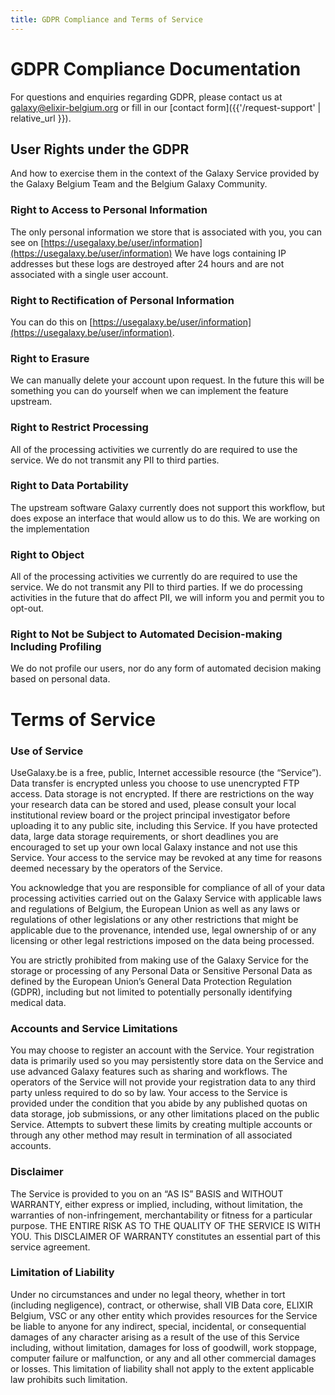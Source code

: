 ```yaml
---
title: GDPR Compliance and Terms of Service
---
```


# GDPR Compliance Documentation

For questions and enquiries regarding GDPR, please contact us at [galaxy@elixir-belgium.org](mailto:galaxy@elixir-belgium.org) or fill in our [contact form]({{'/request-support' | relative_url }}).


## User Rights under the GDPR

And how to exercise them in the context of the Galaxy Service provided by the Galaxy Belgium Team and the Belgium Galaxy Community.

### Right to Access to Personal Information
The only personal information we store that is associated with you, you can see on [https://usegalaxy.be/user/information](https://usegalaxy.be/user/information) We have logs containing IP addresses but these logs are destroyed after 24 hours and are not associated with a single user account.

### Right to Rectification of Personal Information
You can do this on [https://usegalaxy.be/user/information](https://usegalaxy.be/user/information).

### Right to Erasure
We can manually delete your account upon request. In the future this will be something you can do yourself when we can implement the feature upstream.

### Right to Restrict Processing
All of the processing activities we currently do are required to use the service. We do not transmit any PII to third parties.

### Right to Data Portability
The upstream software Galaxy currently does not support this workflow, but does expose an interface that would allow us to do this. We are working on the implementation

### Right to Object
All of the processing activities we currently do are required to use the service. We do not transmit any PII to third parties. If we do processing activities in the future that do affect PII, we will inform you and permit you to opt-out.

### Right to Not be Subject to Automated Decision-making Including Profiling
We do not profile our users, nor do any form of automated decision making based on personal data.

# Terms of Service

### Use of Service
UseGalaxy.be is a free, public, Internet accessible resource (the “Service”). Data transfer is encrypted unless you choose to use unencrypted FTP access. Data storage is not encrypted. If there are restrictions on the way your research data can be stored and used, please consult your local institutional review board or the project principal investigator before uploading it to any public site, including this Service. If you have protected data, large data storage requirements, or short deadlines you are encouraged to set up your own local Galaxy instance and not use this Service. Your access to the service may be revoked at any time for reasons deemed necessary by the operators of the Service.

You acknowledge that you are responsible for compliance of all of your data processing activities carried out on the Galaxy Service with applicable laws and regulations of Belgium, the European Union as well as any laws or regulations of other legislations or any other restrictions that might be applicable due to the provenance, intended use, legal ownership of or any licensing or other legal restrictions imposed on the data being processed.

You are strictly prohibited from making use of the Galaxy Service for the storage or processing of any Personal Data or Sensitive Personal Data as defined by the European Union’s General Data Protection Regulation (GDPR), including but not limited to potentially personally identifying medical data.

### Accounts and Service Limitations
You may choose to register an account with the Service. Your registration data is primarily used so you may persistently store data on the Service and use advanced Galaxy features such as sharing and workflows. The operators of the Service will not provide your registration data to any third party unless required to do so by law. Your access to the Service is provided under the condition that you abide by any published quotas on data storage, job submissions, or any other limitations placed on the public Service. Attempts to subvert these limits by creating multiple accounts or through any other method may result in termination of all associated accounts.

### Disclaimer
The Service is provided to you on an “AS IS” BASIS and WITHOUT WARRANTY, either express or implied, including, without limitation, the warranties of non-infringement, merchantability or fitness for a particular purpose. THE ENTIRE RISK AS TO THE QUALITY OF THE SERVICE IS WITH YOU. This DISCLAIMER OF WARRANTY constitutes an essential part of this service agreement.

### Limitation of Liability
Under no circumstances and under no legal theory, whether in tort (including negligence), contract, or otherwise, shall VIB Data core, ELIXIR Belgium, VSC or any other entity which provides resources for the Service be liable to anyone for any indirect, special, incidental, or consequential damages of any character arising as a result of the use of this Service including, without limitation, damages for loss of goodwill, work stoppage, computer failure or malfunction, or any and all other commercial damages or losses. This limitation of liability shall not apply to the extent applicable law prohibits such limitation.

